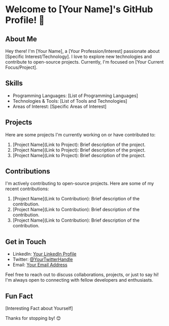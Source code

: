 # Welcome to [Your Name]'s GitHub Profile! 👋

## About Me

Hey there! I'm [Your Name], a [Your Profession/Interest] passionate about [Specific Interest/Technology]. I love to explore new technologies and contribute to open-source projects. Currently, I'm focused on [Your Current Focus/Project].

## Skills

- Programming Languages: [List of Programming Languages]
- Technologies & Tools: [List of Tools and Technologies]
- Areas of Interest: [Specific Areas of Interest]

## Projects

Here are some projects I'm currently working on or have contributed to:

1. [Project Name](Link to Project): Brief description of the project.
2. [Project Name](Link to Project): Brief description of the project.
3. [Project Name](Link to Project): Brief description of the project.

## Contributions

I'm actively contributing to open-source projects. Here are some of my recent contributions:

1. [Project Name](Link to Contribution): Brief description of the contribution.
2. [Project Name](Link to Contribution): Brief description of the contribution.
3. [Project Name](Link to Contribution): Brief description of the contribution.

## Get in Touch

- LinkedIn: [Your LinkedIn Profile](Link)
- Twitter: [@YourTwitterHandle](Link)
- Email: [Your Email Address](mailto:youremail@example.com)

Feel free to reach out to discuss collaborations, projects, or just to say hi! I'm always open to connecting with fellow developers and enthusiasts.

## Fun Fact

[Interesting Fact about Yourself]

Thanks for stopping by! 😊
